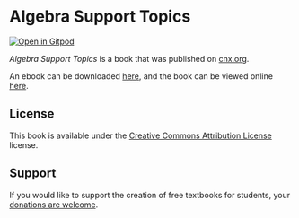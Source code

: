 # Algebra Support Topics

[![Open in Gitpod](https://gitpod.io/button/open-in-gitpod.svg)](https://gitpod.io/from-referrer/)

_Algebra Support Topics_ is a book that was published on [cnx.org](https://cnx.org/).

An ebook can be downloaded [here](https://github.com/cnx-user-books/cnxbook-algebra-support-topics/releases/latest), and the book can be viewed online [here](https://github.com/cnx-user-books/cnxbook-algebra-support-topics/releases/latest).

## License
This book is available under the [Creative Commons Attribution License](./LICENSE) license.

## Support
If you would like to support the creation of free textbooks for students, your [donations are welcome](https://riceconnect.rice.edu/donation/support-openstax-banner).
